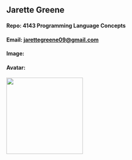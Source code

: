 ## Jarette Greene
#### Repo: 4143 Programming Language Concepts 
#### Email: jarettegreene09@gmail.com
#### Image:


#### Avatar: 
<img src="https://imgbox.com/XLI14KcQ" width="200">
